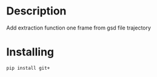 # Description
Add extraction function one frame from gsd file trajectory
# Installing
```
pip install git+
```